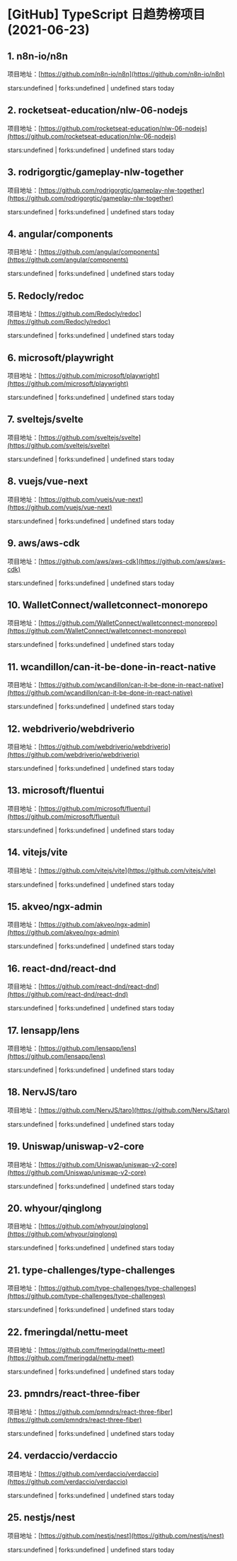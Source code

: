 # [GitHub] TypeScript 日趋势榜项目(2021-06-23)

## 1. n8n-io/n8n 

项目地址：[https://github.com/n8n-io/n8n](https://github.com/n8n-io/n8n)

stars:undefined | forks:undefined | undefined stars today 



## 2. rocketseat-education/nlw-06-nodejs 

项目地址：[https://github.com/rocketseat-education/nlw-06-nodejs](https://github.com/rocketseat-education/nlw-06-nodejs)

stars:undefined | forks:undefined | undefined stars today 



## 3. rodrigorgtic/gameplay-nlw-together 

项目地址：[https://github.com/rodrigorgtic/gameplay-nlw-together](https://github.com/rodrigorgtic/gameplay-nlw-together)

stars:undefined | forks:undefined | undefined stars today 



## 4. angular/components 

项目地址：[https://github.com/angular/components](https://github.com/angular/components)

stars:undefined | forks:undefined | undefined stars today 



## 5. Redocly/redoc 

项目地址：[https://github.com/Redocly/redoc](https://github.com/Redocly/redoc)

stars:undefined | forks:undefined | undefined stars today 



## 6. microsoft/playwright 

项目地址：[https://github.com/microsoft/playwright](https://github.com/microsoft/playwright)

stars:undefined | forks:undefined | undefined stars today 



## 7. sveltejs/svelte 

项目地址：[https://github.com/sveltejs/svelte](https://github.com/sveltejs/svelte)

stars:undefined | forks:undefined | undefined stars today 



## 8. vuejs/vue-next 

项目地址：[https://github.com/vuejs/vue-next](https://github.com/vuejs/vue-next)

stars:undefined | forks:undefined | undefined stars today 



## 9. aws/aws-cdk 

项目地址：[https://github.com/aws/aws-cdk](https://github.com/aws/aws-cdk)

stars:undefined | forks:undefined | undefined stars today 



## 10. WalletConnect/walletconnect-monorepo 

项目地址：[https://github.com/WalletConnect/walletconnect-monorepo](https://github.com/WalletConnect/walletconnect-monorepo)

stars:undefined | forks:undefined | undefined stars today 



## 11. wcandillon/can-it-be-done-in-react-native 

项目地址：[https://github.com/wcandillon/can-it-be-done-in-react-native](https://github.com/wcandillon/can-it-be-done-in-react-native)

stars:undefined | forks:undefined | undefined stars today 



## 12. webdriverio/webdriverio 

项目地址：[https://github.com/webdriverio/webdriverio](https://github.com/webdriverio/webdriverio)

stars:undefined | forks:undefined | undefined stars today 



## 13. microsoft/fluentui 

项目地址：[https://github.com/microsoft/fluentui](https://github.com/microsoft/fluentui)

stars:undefined | forks:undefined | undefined stars today 



## 14. vitejs/vite 

项目地址：[https://github.com/vitejs/vite](https://github.com/vitejs/vite)

stars:undefined | forks:undefined | undefined stars today 



## 15. akveo/ngx-admin 

项目地址：[https://github.com/akveo/ngx-admin](https://github.com/akveo/ngx-admin)

stars:undefined | forks:undefined | undefined stars today 



## 16. react-dnd/react-dnd 

项目地址：[https://github.com/react-dnd/react-dnd](https://github.com/react-dnd/react-dnd)

stars:undefined | forks:undefined | undefined stars today 



## 17. lensapp/lens 

项目地址：[https://github.com/lensapp/lens](https://github.com/lensapp/lens)

stars:undefined | forks:undefined | undefined stars today 



## 18. NervJS/taro 

项目地址：[https://github.com/NervJS/taro](https://github.com/NervJS/taro)

stars:undefined | forks:undefined | undefined stars today 



## 19. Uniswap/uniswap-v2-core 

项目地址：[https://github.com/Uniswap/uniswap-v2-core](https://github.com/Uniswap/uniswap-v2-core)

stars:undefined | forks:undefined | undefined stars today 



## 20. whyour/qinglong 

项目地址：[https://github.com/whyour/qinglong](https://github.com/whyour/qinglong)

stars:undefined | forks:undefined | undefined stars today 



## 21. type-challenges/type-challenges 

项目地址：[https://github.com/type-challenges/type-challenges](https://github.com/type-challenges/type-challenges)

stars:undefined | forks:undefined | undefined stars today 



## 22. fmeringdal/nettu-meet 

项目地址：[https://github.com/fmeringdal/nettu-meet](https://github.com/fmeringdal/nettu-meet)

stars:undefined | forks:undefined | undefined stars today 



## 23. pmndrs/react-three-fiber 

项目地址：[https://github.com/pmndrs/react-three-fiber](https://github.com/pmndrs/react-three-fiber)

stars:undefined | forks:undefined | undefined stars today 



## 24. verdaccio/verdaccio 

项目地址：[https://github.com/verdaccio/verdaccio](https://github.com/verdaccio/verdaccio)

stars:undefined | forks:undefined | undefined stars today 



## 25. nestjs/nest 

项目地址：[https://github.com/nestjs/nest](https://github.com/nestjs/nest)

stars:undefined | forks:undefined | undefined stars today 



